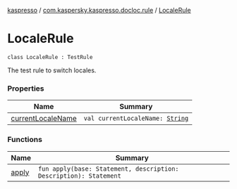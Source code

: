 [kaspresso](../../index.md) / [com.kaspersky.kaspresso.docloc.rule](../index.md) / [LocaleRule](./index.md)

# LocaleRule

`class LocaleRule : TestRule`

The test rule to switch locales.

### Properties

| Name | Summary |
|---|---|
| [currentLocaleName](current-locale-name.md) | `val currentLocaleName: `[`String`](https://kotlinlang.org/api/latest/jvm/stdlib/kotlin/-string/index.html) |

### Functions

| Name | Summary |
|---|---|
| [apply](apply.md) | `fun apply(base: Statement, description: Description): Statement` |
